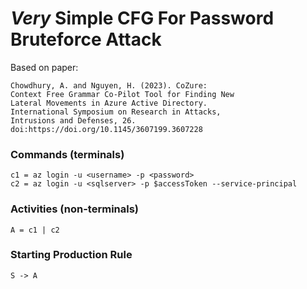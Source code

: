# _Very_ Simple CFG For Password Bruteforce Attack
Based on paper: 
```
Chowdhury, A. and Nguyen, H. (2023). CoZure:
Context Free Grammar Co-Pilot Tool for Finding New
Lateral Movements in Azure Active Directory.
International Symposium on Research in Attacks,
Intrusions and Defenses, 26.
doi:https://doi.org/10.1145/3607199.3607228
```

### Commands (terminals)
```
c1 = az login -u <username> -p <password>
c2 = az login -u <sqlserver> -p $accessToken --service-principal
```

### Activities (non-terminals)
```
A = c1 | c2
```

### Starting Production Rule
```
S -> A
```
